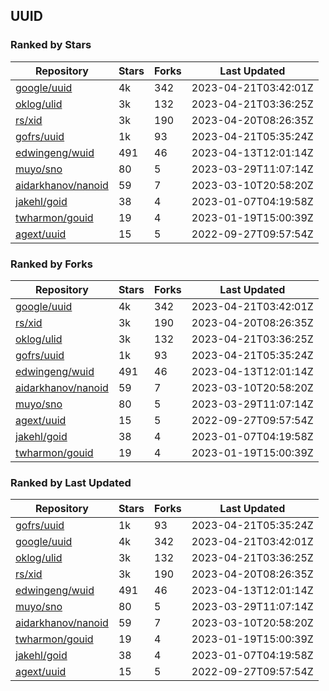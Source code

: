 ## UUID

### Ranked by Stars

| Repository | Stars | Forks | Last Updated |
|------------|-------|-------|--------------|
| [google/uuid](https://github.com/google/uuid) | 4k | 342 | 2023-04-21T03:42:01Z |
| [oklog/ulid](https://github.com/oklog/ulid) | 3k | 132 | 2023-04-21T03:36:25Z |
| [rs/xid](https://github.com/rs/xid) | 3k | 190 | 2023-04-20T08:26:35Z |
| [gofrs/uuid](https://github.com/gofrs/uuid) | 1k | 93 | 2023-04-21T05:35:24Z |
| [edwingeng/wuid](https://github.com/edwingeng/wuid) | 491 | 46 | 2023-04-13T12:01:14Z |
| [muyo/sno](https://github.com/muyo/sno) | 80 | 5 | 2023-03-29T11:07:14Z |
| [aidarkhanov/nanoid](https://github.com/aidarkhanov/nanoid) | 59 | 7 | 2023-03-10T20:58:20Z |
| [jakehl/goid](https://github.com/jakehl/goid) | 38 | 4 | 2023-01-07T04:19:58Z |
| [twharmon/gouid](https://github.com/twharmon/gouid) | 19 | 4 | 2023-01-19T15:00:39Z |
| [agext/uuid](https://github.com/agext/uuid) | 15 | 5 | 2022-09-27T09:57:54Z |

### Ranked by Forks

| Repository | Stars | Forks | Last Updated |
|------------|-------|-------|--------------|
| [google/uuid](https://github.com/google/uuid) | 4k | 342 | 2023-04-21T03:42:01Z |
| [rs/xid](https://github.com/rs/xid) | 3k | 190 | 2023-04-20T08:26:35Z |
| [oklog/ulid](https://github.com/oklog/ulid) | 3k | 132 | 2023-04-21T03:36:25Z |
| [gofrs/uuid](https://github.com/gofrs/uuid) | 1k | 93 | 2023-04-21T05:35:24Z |
| [edwingeng/wuid](https://github.com/edwingeng/wuid) | 491 | 46 | 2023-04-13T12:01:14Z |
| [aidarkhanov/nanoid](https://github.com/aidarkhanov/nanoid) | 59 | 7 | 2023-03-10T20:58:20Z |
| [muyo/sno](https://github.com/muyo/sno) | 80 | 5 | 2023-03-29T11:07:14Z |
| [agext/uuid](https://github.com/agext/uuid) | 15 | 5 | 2022-09-27T09:57:54Z |
| [jakehl/goid](https://github.com/jakehl/goid) | 38 | 4 | 2023-01-07T04:19:58Z |
| [twharmon/gouid](https://github.com/twharmon/gouid) | 19 | 4 | 2023-01-19T15:00:39Z |

### Ranked by Last Updated

| Repository | Stars | Forks | Last Updated |
|------------|-------|-------|--------------|
| [gofrs/uuid](https://github.com/gofrs/uuid) | 1k | 93 | 2023-04-21T05:35:24Z |
| [google/uuid](https://github.com/google/uuid) | 4k | 342 | 2023-04-21T03:42:01Z |
| [oklog/ulid](https://github.com/oklog/ulid) | 3k | 132 | 2023-04-21T03:36:25Z |
| [rs/xid](https://github.com/rs/xid) | 3k | 190 | 2023-04-20T08:26:35Z |
| [edwingeng/wuid](https://github.com/edwingeng/wuid) | 491 | 46 | 2023-04-13T12:01:14Z |
| [muyo/sno](https://github.com/muyo/sno) | 80 | 5 | 2023-03-29T11:07:14Z |
| [aidarkhanov/nanoid](https://github.com/aidarkhanov/nanoid) | 59 | 7 | 2023-03-10T20:58:20Z |
| [twharmon/gouid](https://github.com/twharmon/gouid) | 19 | 4 | 2023-01-19T15:00:39Z |
| [jakehl/goid](https://github.com/jakehl/goid) | 38 | 4 | 2023-01-07T04:19:58Z |
| [agext/uuid](https://github.com/agext/uuid) | 15 | 5 | 2022-09-27T09:57:54Z |


